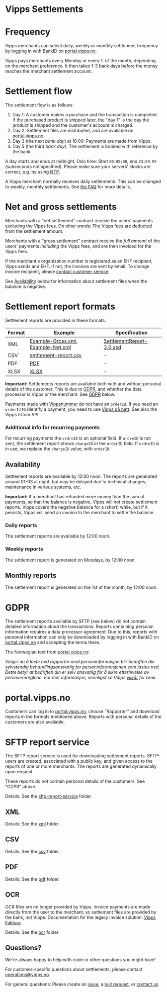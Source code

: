 # Vipps Settlements

# Frequency

Vipps merchants can select daily, weekly or monthly settlement frequency by logging in with BankID on
[portal.vipps.no](https://portal.vipps.no).

Vipps pays merchants every Monday or every 1. of the month, depending on the merchant preference.
It then takes 1-3 bank days before the money reaches the merchant settlement account.

# Settlement flow

The settlement flow is as follows:

1. Day 1: A customer makes a purchase and the transaction is completed. If the purchased product is shipped later, the "day 1" is the day the product is shipped and the customer's account is charged.
2. Day 2: Settlement files are distributed, and are available on [portal.vipps.no](https://portal.vipps.no).
3. Day 3 (the next _bank day_) at 16:00: Payments are made from Vipps.
4. Day 5 (the third _bank day_): The settlement is booked with reference by the bank.

A day starts and ends at midnight, Oslo time: Start `00:00:00`, end `23:59:59` (subseconds not specified).
Please make sure your servers' clocks are correct, e.g. by using [NTP](https://en.wikipedia.org/wiki/Network_Time_Protocol).

A Vipps merchant normally receives daily settlements. This can be changed to weekly, monthly settlements. See [the FAQ](https://www.vipps.no/sporsmal#bedriftspm) for more details.

# Net and gross settlements

Merchants with a "net settlement" contract receive the users' payments
excluding the Vipps fees. On other words: The Vipps fees are deducted
from the settlement amount.

Merchants with a "gross settlement" contract receive the _full amount_
of the users' payments
_including_ the Vipps fees, and are then invoiced for the Vipps fees.

If the merchant's organization number is registered as an EHF recipient,
Vipps sends and EHF. If not, the invoices are sent by email.
To change invoice recipient, please
[contact customer service](https://vipps.no/kontakt-oss/bedrift/vipps/).

See [Availability](#availability) below for information about settlement files
when the balance is negative.

# Settlement report formats

Settlement reports are provided in these formats:

| Format | Example            | Specification      |
| ------ | ------------------ | ------------------ |
| XML    | [Example-Gross.xml](xml/Example-Gross.xml), [Example-Net.xml](xml/Example-Net.xml) | [SettlementReport-3.0.xsd](xml/SettlementReport-3.0.xsd) |
| CSV    | [settlement-report.csv](csv/settlement-report.csv) | - |
| PDF    | [PDF](pdf/Vipps-oppgjørsrapport-16655-2018-09-23.pdf) | - |
| XLSX   | [XLSX](xlsx/vipps-settlement-example.xlsx) | - |

**Important:** Settlements reports are available both with and without personal details of the customer.
This is due to [GDPR](https://ec.europa.eu/info/law/law-topic/data-protection_en), and whether
the data processor is Vipps or the merchant. See [GDPR](#gdpr) below.

Payments made with
[Vippsnummer](https://vipps.no/produkter-og-tjenester/bedrift/ta-betalt-i-butikk/ta-betalt-med-vipps/)
do not have an `orderId`.
If you need an `orderId` to identify a payment, you need to use
[Vipps på nett](https://vipps.no/produkter-og-tjenester/bedrift/ta-betalt-paa-nett/ta-betalt-paa-nett/).
See also the Vipps eCom API.

### Additional info for recurring payments
For recurring payments the `ordreID` is an optional field.
If `ordreID` is not sent, the settlement report shows `chargeID` in the `orderID` field.
If `ordreID` is in use, we replace the `chargeID` value, with `orderID`.

## Availability

Settlement reports are available by 12:00 noon. The reports are generated around
01-03 at night, but may be delayed due to technical changes, maintenance in
various systems, etc.

**Important:** If a merchant has refunded more money than the sum of payments,
so that the balance is negative, Vipps will not create settlement reports.
Vipps covers the negative balance for a (short) while, but if it persists,
Vipps will send an invoice to the merchant to settle the balance.

### Daily reports

The settlement reports are available by 12:00 noon.

### Weekly reports

The settlement report is generated on Mondays, by 12:00 noon.

## Monthly reports

The settlement report is generated on the 1st of the month, by 12:00 noon.

# GDPR

The settlement reports available by SFTP (see below) do not contain detailed information about the
transactions. Reports containing personal information requires a data processor agreement.
Due to this, reports with personal information can only be downloaded by logging in with
BankID on [portal.vipps.no](https://portal.vipps.no) and accepting the terms there.

The Norwegian text from [portal.vipps.no](https://portal.vipps.no):

_Velger du å laste ned rapporter med personinformasjon blir bedriften din selvstendig behandlingsansvarlig for personinformasjonen som lastes ned. Dette betyr at bedriften din er selv ansvarlig for å sikre etterlevelse av peronvernreglene. For mer informasjon, vennligst se Vipps [vilkår](https://www.vipps.no/vilkar/) for bruk._

# portal.vipps.no

Customers can log in to [portal.vipps.no](https://portal.vipps.no), choose "Rapporter" and download reports
in the formats mentioned above. Reports with personal details of the customers are also available.

# SFTP report service

The SFTP report service is used for downloading settlement reports.
SFTP-users are created, associated with a public key, and given access to the
reports of one or more merchants.
The reports are generated dynamically upon request.

These reports do not contain personal details of the customers.
See "GDPR" above.

Details: See the [sftp-report-service](sftp-report-service/) folder.

## XML

Details: See the [xml](xml/) folder.

## CSV

Details: See the [csv](csv/) folder.

## PDF

Details: See the [pdf](pdf/) folder.

## OCR

OCR files are no longer provided by Vipps.
Invoice payments are made directly from the user to the merchant, so settlement files
are provided by the bank, not Vipps.
Documentation for the legacy invoice solution: [Vipps Faktura](ocr/vipps-invoice-api-vipps-faktura.pdf).

Details: See the [ocr](ocr/) folder.

## Questions?

We're always happy to help with code or other questions you might have!

For customer-specific questions about settlements, please contact operations@vipps.no.

For general questions: Please create an [issue](https://github.com/vippsas/vipps-ecom-api/issues),
a [pull request](https://github.com/vippsas/vipps-ecom-api/pulls),
or [contact us](https://github.com/vippsas/vipps-developers/blob/master/contact.md).

